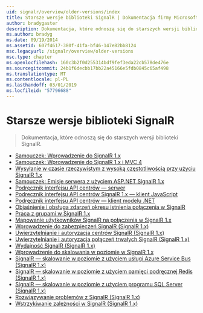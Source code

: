```yaml
---
uid: signalr/overview/older-versions/index
title: Starsze wersje biblioteki SignalR | Dokumentacja firmy Microsoft
author: bradygaster
description: Dokumentacja, które odnoszą się do starszych wersji biblioteki SignalR.
ms.author: bradyg
ms.date: 09/19/2014
ms.assetid: 607f4617-380f-41fa-bf46-147e82bb8124
msc.legacyurl: /signalr/overview/older-versions
msc.type: chapter
ms.openlocfilehash: 160c3b2f0d255314bdf9fef3eda22cb578de476e
ms.sourcegitcommit: 24b1f6decbb17bb22a45166e5fdb0845c65af498
ms.translationtype: MT
ms.contentlocale: pl-PL
ms.lasthandoff: 03/01/2019
ms.locfileid: "57796688"
---
```

<a name="signalr-older-versions"></a>Starsze wersje biblioteki SignalR
====================
> Dokumentacja, które odnoszą się do starszych wersji biblioteki SignalR.


- [Samouczek: Wprowadzenie do SignalR 1.x](tutorial-getting-started-with-signalr.md)
- [Samouczek: Wprowadzenie do SignalR 1.x i MVC 4](tutorial-getting-started-with-signalr-and-mvc-4.md)
- [Wysyłanie w czasie rzeczywistym z wysoką częstotliwością przy użyciu SignalR 1.x](tutorial-high-frequency-realtime-with-signalr.md)
- [Samouczek: Emisje serwera z użyciem ASP.NET SignalR 1.x](tutorial-server-broadcast-with-aspnet-signalr.md)
- [Podręcznik interfejsu API centrów — serwer](signalr-1x-hubs-api-guide-server.md)
- [Podręcznik interfejsu API centrów SignalR 1.x — klient JavaScript](signalr-1x-hubs-api-guide-javascript-client.md)
- [Podręcznik interfejsu API centrów — klient modelu .NET](signalr-1x-hubs-api-guide-net-client.md)
- [Objaśnienie i obsługa zdarzeń okresu istnienia połączenia w SignalR](handling-connection-lifetime-events.md)
- [Praca z grupami w SignalR 1.x](working-with-groups.md)
- [Mapowanie użytkowników SignalR na połączenia w SignalR 1.x](mapping-users-to-connections.md)
- [Wprowadzenie do zabezpieczeń SignalR (SignalR 1.x)](introduction-to-security.md)
- [Uwierzytelnianie i autoryzacja centrów SignalR (SignalR 1.x)](hub-authorization.md)
- [Uwierzytelnianie i autoryzacja połączeń trwałych SignalR (SignalR 1.x)](persistent-connection-authorization.md)
- [Wydajność SignalR (SignalR 1.x)](signalr-performance.md)
- [Wprowadzenie do skalowania w poziomie w SignalR 1.x](scaleout-in-signalr.md)
- [SignalR — skalowanie w poziomie z użyciem usługi Azure Service Bus (SignalR 1.x)](scaleout-with-windows-azure-service-bus.md)
- [SignalR — skalowanie w poziomie z użyciem pamięci podręcznej Redis (SignalR 1.x)](scaleout-with-redis.md)
- [SignalR — skalowanie w poziomie z użyciem programu SQL Server (SignalR 1.x)](scaleout-with-sql-server.md)
- [Rozwiązywanie problemów z SignalR (SignalR 1.x)](troubleshooting.md)
- [Wstrzykiwanie zależności w SignalR (SignalR 1.x)](dependency-injection.md)
